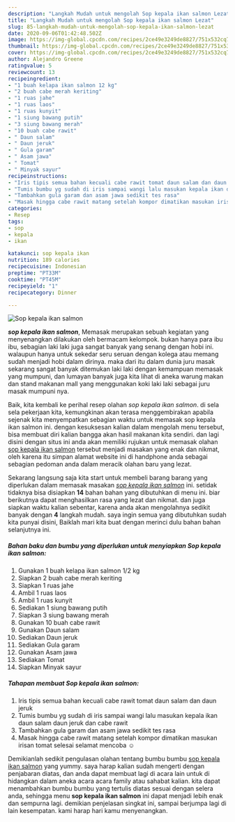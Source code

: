 ```yaml
---
description: "Langkah Mudah untuk mengolah Sop kepala ikan salmon Lezat"
title: "Langkah Mudah untuk mengolah Sop kepala ikan salmon Lezat"
slug: 85-langkah-mudah-untuk-mengolah-sop-kepala-ikan-salmon-lezat
date: 2020-09-06T01:42:48.502Z
image: https://img-global.cpcdn.com/recipes/2ce49e3249de8827/751x532cq70/sop-kepala-ikan-salmon-foto-resep-utama.jpg
thumbnail: https://img-global.cpcdn.com/recipes/2ce49e3249de8827/751x532cq70/sop-kepala-ikan-salmon-foto-resep-utama.jpg
cover: https://img-global.cpcdn.com/recipes/2ce49e3249de8827/751x532cq70/sop-kepala-ikan-salmon-foto-resep-utama.jpg
author: Alejandro Greene
ratingvalue: 5
reviewcount: 13
recipeingredient:
- "1 buah kelapa ikan salmon 12 kg"
- "2 buah cabe merah keriting"
- "1 ruas jahe"
- "1 ruas laos"
- "1 ruas kunyit"
- "1 siung bawang putih"
- "3 siung bawang merah"
- "10 buah cabe rawit"
- " Daun salam"
- " Daun jeruk"
- " Gula garam"
- " Asam jawa"
- " Tomat"
- " Minyak sayur"
recipeinstructions:
- "Iris tipis semua bahan kecuali cabe rawit tomat daun salam dan daun jeruk"
- "Tumis bumbu yg sudah di iris sampai wangi lalu masukan kepala ikan daun salam daun jeruk dan cabe rawit"
- "Tambahkan gula garam dan asam jawa sedikit tes rasa"
- "Masak hingga cabe rawit matang setelah kompor dimatikan masukan irisan tomat selesai selamat mencoba ☺️"
categories:
- Resep
tags:
- sop
- kepala
- ikan

katakunci: sop kepala ikan 
nutrition: 189 calories
recipecuisine: Indonesian
preptime: "PT33M"
cooktime: "PT45M"
recipeyield: "1"
recipecategory: Dinner

---
```



![Sop kepala ikan salmon](https://img-global.cpcdn.com/recipes/2ce49e3249de8827/751x532cq70/sop-kepala-ikan-salmon-foto-resep-utama.jpg)

<b><i>sop kepala ikan salmon</i></b>, Memasak merupakan sebuah kegiatan yang menyenangkan dilakukan oleh bermacam kelompok. bukan hanya para ibu ibu, sebagian laki laki juga sangat banyak yang senang dengan hobi ini. walaupun hanya untuk sekedar seru seruan dengan kolega atau memang sudah menjadi hobi dalam dirinya. maka dari itu dalam dunia juru masak sekarang sangat banyak ditemukan laki laki dengan kemampuan memasak yang mumpuni, dan lumayan banyak juga kita lihat di aneka warung makan dan stand makanan mall yang menggunakan koki laki laki sebagai juru masak mumpuni nya.

Baik, kita kembali ke perihal resep olahan <i>sop kepala ikan salmon</i>. di sela sela pekerjaan kita, kemungkinan akan terasa menggembirakan apabila sejenak kita menyempatkan sebagian waktu untuk memasak sop kepala ikan salmon ini. dengan kesuksesan kalian dalam mengolah menu tersebut, bisa membuat diri kalian bangga akan hasil makanan kita sendiri. dan lagi disini dengan situs ini anda akan memiliki rujukan untuk memasak olahan <u>sop kepala ikan salmon</u> tersebut menjadi masakan yang enak dan nikmat, oleh karena itu simpan alamat website ini di handphone anda sebagai sebagian pedoman anda dalam meracik olahan baru yang lezat.




Sekarang langsung saja kita start untuk membeli barang barang yang diperlukan dalam memasak masakan <u><i>sop kepala ikan salmon</i></u> ini. setidak tidaknya bisa disiapkan <b>14</b> bahan bahan yang dibutuhkan di menu ini. biar berikutnya dapat menghasilkan rasa yang lezat dan nikmat. dan juga siapkan waktu kalian sebentar, karena anda akan mengolahnya sedikit banyak dengan <b>4</b> langkah mudah. saya ingin semua yang dibutuhkan sudah kita punyai disini, Baiklah mari kita buat dengan merinci dulu bahan bahan selanjutnya ini.

<!--inarticleads1-->

##### Bahan baku dan bumbu yang diperlukan untuk menyiapkan Sop kepala ikan salmon:

1. Gunakan 1 buah kelapa ikan salmon 1/2 kg
1. Siapkan 2 buah cabe merah keriting
1. Siapkan 1 ruas jahe
1. Ambil 1 ruas laos
1. Ambil 1 ruas kunyit
1. Sediakan 1 siung bawang putih
1. Siapkan 3 siung bawang merah
1. Gunakan 10 buah cabe rawit
1. Gunakan  Daun salam
1. Sediakan  Daun jeruk
1. Sediakan  Gula garam
1. Gunakan  Asam jawa
1. Sediakan  Tomat
1. Siapkan  Minyak sayur




<!--inarticleads2-->

##### Tahapan membuat Sop kepala ikan salmon:

1. Iris tipis semua bahan kecuali cabe rawit tomat daun salam dan daun jeruk
1. Tumis bumbu yg sudah di iris sampai wangi lalu masukan kepala ikan daun salam daun jeruk dan cabe rawit
1. Tambahkan gula garam dan asam jawa sedikit tes rasa
1. Masak hingga cabe rawit matang setelah kompor dimatikan masukan irisan tomat selesai selamat mencoba ☺️




Demikianlah sedikit pengulasan olahan tentang bumbu bumbu <u>sop kepala ikan salmon</u> yang yummy. saya harap kalian sudah mengerti dengan penjabaran diatas, dan anda dapat membuat lagi di acara lain untuk di hidangkan dalam aneka acara acara family atau sahabat kalian. kita dapat menambahkan bumbu bumbu yang tertulis diatas sesuai dengan selera anda, sehingga menu <b>sop kepala ikan salmon</b> ini dapat menjadi lebih enak dan sempurna lagi. demikian penjelasan singkat ini, sampai berjumpa lagi di lain kesempatan. kami harap hari kamu menyenangkan.
